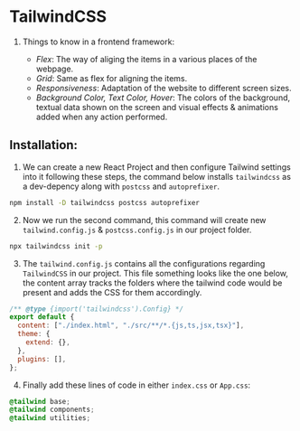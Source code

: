 # TailwindCSS

1. Things to know in a frontend framework:

   - _Flex_: The way of aliging the items in a various places of the webpage.
   - _Grid_: Same as flex for aligning the items.
   - _Responsiveness_: Adaptation of the website to different screen sizes.
   - _Background Color, Text Color, Hover_: The colors of the background, textual data shown on the screen and visual effects & animations added when any action performed.

## Installation:

1. We can create a new React Project and then configure Tailwind settings into it following these steps, the command below installs `tailwindcss` as a dev-depency along with `postcss` and `autoprefixer`.

```bash
npm install -D tailwindcss postcss autoprefixer
```

2. Now we run the second command, this command will create new `tailwind.config.js` & `postcss.config.js` in our project folder.

```bash
npx tailwindcss init -p
```

3. The `tailwind.config.js` contains all the configurations regarding `TailwindCSS` in our project. This file something looks like the one below, the content array tracks the folders where the tailwind code would be present and adds the CSS for them accordingly.

```javascript
/** @type {import('tailwindcss').Config} */
export default {
  content: ["./index.html", "./src/**/*.{js,ts,jsx,tsx}"],
  theme: {
    extend: {},
  },
  plugins: [],
};
```

4. Finally add these lines of code in either `index.css` or `App.css`:

```css
@tailwind base;
@tailwind components;
@tailwind utilities;
```
